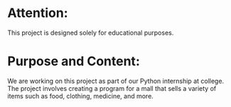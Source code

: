 # Attention:
This project is designed solely for educational purposes.

# Purpose and Content:
We are working on this project as part of our Python internship at college. The project involves creating a program for a mall that sells a variety of items such as food, clothing, medicine, and more.